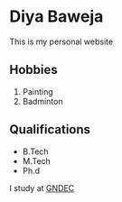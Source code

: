 # Diya Baweja

This is my personal website

## Hobbies
1. Painting
2. Badminton

## Qualifications
- B.Tech
- M.Tech
- Ph.d

I study at [GNDEC](https://gndec.ac.in)

